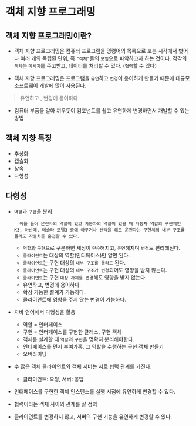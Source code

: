 # 객체 지향 프로그래밍

## 객체 지향 프로그래밍이란?

* 객체 지향 프로그래밍은 컴퓨터 프로그램을 명령어의 목록으로 보는 시각에서 벗어나 여러 개의 독립된 단위, 즉 `"객체"`들의 `모임`으로 파악하고자 하는 것이다. 각각의 `객체`는 `메시지`를 주고받고, 데이터를 처리할 수 있다. (`협력`할 수 있다)

* 객체 지향 프로그래밍은 프로그램을 `유연`하고 `변경`이 용이하게 만들기 때문에 대규모 소프트웨어 개발에 많이 사용된다.

> 유연하고 , 변경에 용이하다

* 컴퓨터 부품을 갈아 끼우듯이 컴포넌트를 쉽고 유연하게 변경하면서 개발할 수 있는 방법




## 객체 지향 특징

* 추상화
* 캡슐화
* 상속
* 다형성

## 다형성

* `역할`과 `구현`을 분리

        예를 들어 운전자의 역할이 있고 자동차의 역할이 있을 때 자동차 역할의 구현체인 K3, 아반떼, 테슬라 모델3 중에 아무거나 선택을 해도 운전자는 구현체의 내부 구조를 몰라도 자동차를 운전할 수 있다.

    * `역할`과 `구현`으로 구분하면 세상이 `단순`해지고, `유연`해지며 `변경`도 편리해진다.
    * `클라이언트`는 대상의 역할(인터페이스)만 알면 된다.
    * `클라이언트`는 구현 대상의 `내부 구조를 몰라도` 된다.
    * `클라이언트`는 구현 대상의 `내부 구조가 변경`되어도 영향을 받지 않는다.
    * `클라이언트`는 구현 `대상 자체를 변경`해도 영향을 받지 않는다.
    * 유연하고, 변경에 용이하다.
    * 확장 가능한 설계가 가능하다.
    * 클라이언트에 영향을 주지 않는 변경이 가능하다.


* 자바 언어에서 다형성을 활용
    * 역할 = 인터페이스
    * 구현 = 인터페이스를 구현한 클래스, 구현 객체
    * 객체를 설계할 때 `역할`과 `구현`을 명확히 분리해야한다.
    * 인터페이스를 먼저 부여가혹, 그 역할을 수행하는 구현 객체 만들기
    * 오버라이딩

* 수 많은 객체 클라이언트와 객체 서버는 서로 협력 관계를 가진다.
    * 클라이언트: 요청, 서버: 응답

* 인터페이스를 구현한 객체 인스턴스를 실행 시점에 유연하게 변경할 수 있다.
* 협력이라는 객체 사이의 관계를 잘 정의
* 클라이언트를 변경하지 않고, 서버의 구현 기능을 유연하게 변경할 수 있다.



